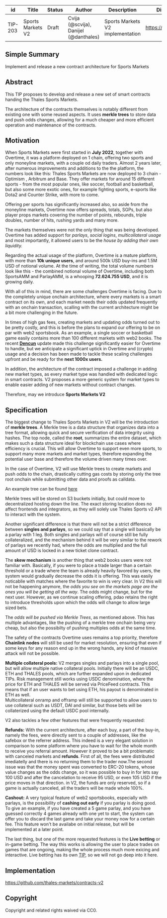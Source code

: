 | id | Title | Status | Author | Description | Discussions to | Created |
| ----------- | ----------- | ----------- | ----------- | ----------- | ----------- | ----------- |
| TIP-203 | Sports Markets V2 | Draft | Cvija (@scvija), Danijel (@danthales) | Sports Markets V2 implementation | https://discord.gg/thales | 2024-05-17


## Simple Summary

Implement and release a new contract architecture for Sports Markets

## Abstract

This TIP proposes to develop and release a new set of smart contracts handing the Thales Sports Markets.
  
The architecture of the contracts themselves is notably different from existing one with some reused aspects. It uses **merkle trees** to store data and push odds changes, allowing for a much cheaper and more efficient operation and maintenance of the contracts. 

## Motivation
 
When Sports Markets were first started in **July 2022**, together with Overtime, it was a platform deployed on 1 chain, offering two sports and only moneyline markets, with a couple od daily traders. Almost 2 years later, after numerous improvements and additions to the the platform, the numbers look like this: Thales Sports Markets are now deployed to 3 chain - Optimism , Arbitrum and Base. They offer markets for around 15 different sports - from the most popular ones, like soccer, football and basketball, but also some more exotic ones, for example fighting sports, e-sports like Dota2 and Counter Strike, with more to come.

Offering per sports has significantly increased also, so aside from the moneyline markets, Overtime now offers spreads, totals, SGPs, but also player props markets covering the number of points, rebounds, triple doubles, number of hits, rushing yards and many more.

The markets themselves were not the only thing that was being developed. Overtime has added support for *parlays*, *social logins*, *multicollateral usage* and most importantly, it allowed users to be the *house by adding their own liquidity.*

Regarding the actual usage of the platform, Overtime is a mature platform, with more than **10k unique users**, and around 500k USD buy-ins and 1.5M USD of notional volume.
At the time of writing, the total volume numbers look like this - the combined notional volume of Overtime, including both SportsAMM and ParlayAMM, is a whooping **72.624.755 USD**, and it is growing daily.

With all of this in mind, there are some challenges Overtime is facing. Due to the completely unique onchain architecture, where every markets is a smart contract on its own, and each market needs their odds updated frequently with an onchain transaction, scalling with the current architecture might be a bit more challenging in the future.

In times of high gas fees, creating markets and updating odds turned out to be pretty costly, and this is before the plans to expand our offering to be on par with web2 sportsbook. As an example, a single soccer or basketball game easily contains more than 100 different markets with web2 books. The recent **[Dencun](https://a16zcrypto.com/posts/article/understanding-dencun-upgrade-protodanksharding-surge-merge/)** update made this challenge significantly easier for Overtime to handle, but we anticipate a significant uptick in Overtime and (crypto) usage and a decision has been made to tackle these scaling challenges upfront and be ready for the **next 1000x users.**  

In addition, the architecture of the contract imposed a challenge in adding new market types, as every market type was handled with dedicated logic in smart contracts. V2 proposes a more generic system for market types to enable easier adding of new markets without contract changes.

Therefore, may we introduce **Sports Markets V2**


## Specification 

The biggest change to Thales Sports Markets in V2 will be the introduction of **merkle trees**. A Merkle tree is a data structure that organizes data into a tree format, allowing quick and secure verification of data integrity using hashes. The top node, called the **root**, summarizes the entire dataset, which makes such a data structure ideal for blockchain use cases where efficiency is crucial. This will allow Overtime to support even more sports, to support many more markets and market types, therefore expanding the potential user base and therefore the volume driven many times over.


In the case of Overtime, V2 will use Merkle trees to create markets and push odds to the chain, drastically cutting gas costs by storing only the tree root onchain while submitting other data and proofs as calldata. 

An example tree can be found [here](https://github.com/thales-markets/contracts-v2/blob/main/scripts/deployOvertime/updateMerkleTree/treeMarketsAndHashes.json)  

Merkle trees will be stored on S3 buckets initially, but could move to decentralized hosting down the line. The exact storing location does no affect frontends and integrators, as they will solely use Thales Sports v2 API to interact with the system.  

Another significant difference is that there will not be a strict difference between **singles and parlays**, so we could say that a single will basically be a parlay with 1 leg. Both singles and parlays will of course still be fully collateralized, and the mechanism behind it will be very similar to the rework of parlays we recently had, where the odds are multiplied and the full amount of USD is locked in a new ticket clone contract.

The **skew mechanism** is another thing that web2 books users were not familiar with. Basically, if you were to place a trade larger than a certain threshold or a trade where the team is already heavily favored by users, the system would gradually decrease the odds it is offering. This was easily noticablle with matches where the favorite to win is very clear. In V2 this will not be happening anymore, the *odds you see on the markets page are the ones you will be getting all the way*. The odds might change, but for the next user. However, as we continue scaling offering, pdao retains the right to introduce thresholds upon which the odds will change to allow large sized bets. 

The *odds will be pushed via Merkle Trees*, as mentioned above. This has multiple advantages, like the pushing of a merkle tree onchain being very cheap, but also the possibilty of pushing multiples odds at the same time. 

The safety of the contracts Overtime uses remains a top priority, therefore **Chainlink nodes** will still be used for market resolution, ensuring that even if some keys for any reason end up in the wrong hands, any kind of massive attack will not be possible.

**Multiple collateral pools:**
V2 merges singles and parlays into a single pool, but will allow multiple native collateral pools. Initially there will be an USDC, ETH and THALES pools, which are further expanded upon in dedicated TIPs. Risk management still works using USDC denomination, where the price for ETH and THALES will be served via PriceFeed contracts. 
This means that if an user wants to bet using ETH, his payout is denominated in ETH as well.  
Multicollateral onramp and offramp will still be supported to allow users to use collateral such as USDT, DAI and similar, but those bets will be collaterized using the default USDC pool internally.     


V2 also tackles a few other features that were frequently requested:

**Refunds:**
With the current architecture, after each buy, a part of the buy-in, namely the fees, were directly sent to a couple of addresses, like the safebox or the referrer address. This indeed is a very elegant solution in comparison to some platform where you have to wait for the whole month to receive you referral amount. However it proved to be a bit problematic with canceled markets and **refunds**.
First of all, the fees were distributed imediatelly and there is no returning them to the trader now.The second issue was that the money spent was converted to ERC-20 tokens, whose value changes as the odds change, so it was possible to buy in for lets say 100 USD and after the cancelation to receive 95 USD, or even 105 USD if the price moves in that direction.
in V2, the funds are only reserved, so if a game is actually canceled, all the traders will be made whole 100%.

**Cashout:**
A very typical feature of web2 sportsbooks, especially with parlays, is the possibility of **cashing out early** if you parlay is doing good. To give an example, if you have created a 5 game parlay, and you have guessed correctly 4 games already with one yet to start, the system can offer you to discard the last game and take your money now for a certain fee. This feature won't be availabe on initial release, but will be implemented at a later point.  


The last thing, but one of the more requested features is the **Live betting** or in-game betting.
The way this works is allowing the user to place trades on games that are ongoing, making the whole process much more exicing and interactive. Live betting has its own [TIP](https://github.com/thales-markets/thales-improvement-proposals/blob/main/TIPs/TIP-143.md), so we will not go deep into it here.


## Implementation

https://github.com/thales-markets/contracts-v2

## Copyright
 
Copyright and related rights waived via CC0.
